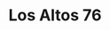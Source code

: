 ---
title: "Los Altos 76"
url: /los-altos/los-altos-76-south-san-antonio-road/
shop: convenience
---